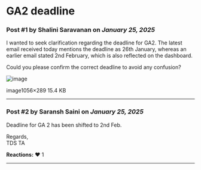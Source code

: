 # GA2 deadline

### Post #1 by **Shalini Saravanan** on *January 25, 2025*
I wanted to seek clarification regarding the deadline for GA2. The latest email received today mentions the deadline as 26th January, whereas an earlier email stated 2nd February, which is also reflected on the dashboard.

Could you please confirm the correct deadline to avoid any confusion?  

![image](https://europe1.discourse-cdn.com/flex013/uploads/iitm/optimized/3X/f/6/f678f69ef208b0d9fed9278ebefe295284766035_2_690x188.png)

image1056×289 15.4 KB

---

### Post #2 by **Saransh Saini** on *January 25, 2025*
Deadline for GA 2 has been shifted to 2nd Feb.

Regards,  
TDS TA

**Reactions:** ❤️ 1

---
